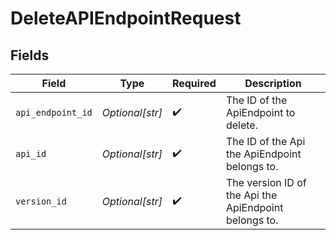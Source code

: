 # DeleteAPIEndpointRequest


## Fields

| Field                                                 | Type                                                  | Required                                              | Description                                           |
| ----------------------------------------------------- | ----------------------------------------------------- | ----------------------------------------------------- | ----------------------------------------------------- |
| `api_endpoint_id`                                     | *Optional[str]*                                       | :heavy_check_mark:                                    | The ID of the ApiEndpoint to delete.                  |
| `api_id`                                              | *Optional[str]*                                       | :heavy_check_mark:                                    | The ID of the Api the ApiEndpoint belongs to.         |
| `version_id`                                          | *Optional[str]*                                       | :heavy_check_mark:                                    | The version ID of the Api the ApiEndpoint belongs to. |